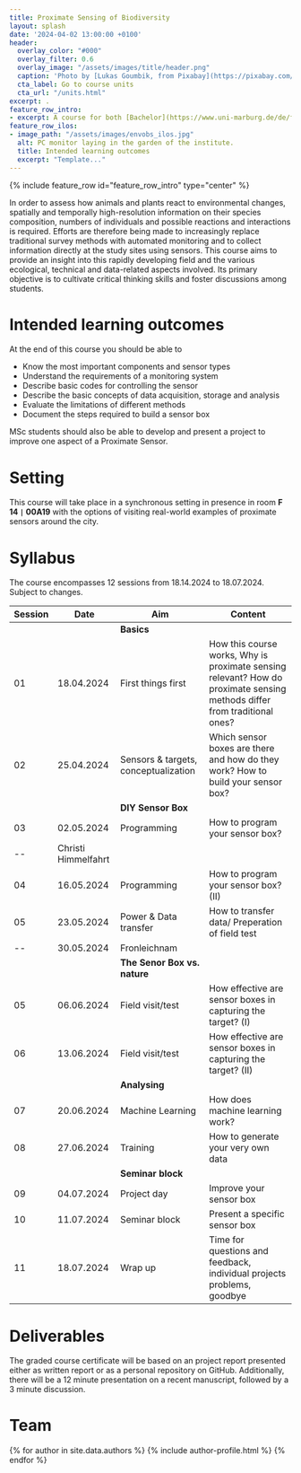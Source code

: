 ```yaml
---
title: Proximate Sensing of Biodiversity
layout: splash
date: '2024-04-02 13:00:00 +0100'
header:
  overlay_color: "#000"
  overlay_filter: 0.6
  overlay_image: "/assets/images/title/header.png"
  caption: 'Photo by [Lukas Goumbik, from Pixabay](https://pixabay.com/de/users/goumbik-3752482/?utm_source=link-attribution&utm_medium=referral&utm_campaign=image&utm_content=2055522){:target="_blank"}'
  cta_label: Go to course units
  cta_url: "/units.html"
excerpt: .
feature_row_intro:
- excerpt: A course for both [Bachelor](https://www.uni-marburg.de/de/fb19/studium/studiengaenge/bsc_geographie) and Master in [Physical Geography](https://www.uni-marburg.de/de/fb19/studium/studiengaenge/m-sc-physische-geographie/herzlich-willkommen-beim-master-physische-geographie){:target="_blank"} at Marburg University
feature_row_ilos:
- image_path: "/assets/images/envobs_ilos.jpg"
  alt: PC monitor laying in the garden of the institute.
  title: Intended learning outcomes
  excerpt: "Template..."
---
```


{% include feature_row id="feature_row_intro" type="center" %}

In order to assess how animals and plants react to environmental changes, spatially and temporally high-resolution information on their species composition, numbers of individuals and possible reactions and interactions is required. Efforts are therefore being made to increasingly replace traditional survey methods with automated monitoring and to collect information directly at the study sites using sensors. This course aims to provide an insight into this rapidly developing field and the various ecological, technical and data-related aspects involved.  Its primary objective is to cultivate critical thinking skills and foster discussions among students.


# Intended learning outcomes
At the end of this course you should be able to
  * Know the most important components and sensor types
  * Understand the requirements of a monitoring system
  * Describe basic codes for controlling the sensor
  * Describe the basic concepts of data acquisition, storage and analysis
  * Evaluate the limitations of different methods
  * Document the steps required to build a sensor box

MSc students should also be able to develop and present a project to improve one aspect of a Proximate Sensor.


# Setting

This course will take place in a synchronous setting in presence in room __F 14 <code>|</code> 00A19__ with the options of visiting real-world examples of proximate sensors around the city.

# Syllabus

The course encompasses 12 sessions from 18.14.2024 to 18.07.2024. Subject to changes.

| Session | Date | Aim | Content |
|---------|------|-------|---------|
||| **Basics** |
| 01 | 18.04.2024 | First things first                      | How this course works, Why is proximate sensing relevant? How do proximate sensing methods differ from traditional ones?  |
| 02 | 25.04.2024 | Sensors & targets, conceptualization    | Which sensor boxes are there and how do they work? How to build your sensor box? |
||| **DIY Sensor Box** |
| 03 | 02.05.2024 | Programming                             | How to program your sensor box?|
| -- | Christi Himmelfahrt
| 04 | 16.05.2024 | Programming                             | How to program your sensor box? (II) |
| 05 | 23.05.2024 | Power & Data transfer                   | How to transfer data/ Preperation of field test |
| -- | 30.05.2024 | Fronleichnam
||| **The Senor Box vs. nature** |
| 05 | 06.06.2024 | Field visit/test                        | How effective are sensor boxes in capturing the target? (I)|
| 06 | 13.06.2024 | Field visit/test                        | How effective are sensor boxes in capturing the target? (II) |
||| **Analysing** |
| 07 | 20.06.2024 | Machine Learning                        | How does machine learning work? |
| 08 | 27.06.2024 | Training                                | How to generate your very own data |
||| **Seminar block** |
| 09 | 04.07.2024 | Project day                             | Improve your sensor box |
| 10 | 11.07.2024 | Seminar block                           | Present a specific sensor box |
| 11 | 18.07.2024 | Wrap up                                 | Time for questions and feedback, individual projects problems, goodbye |


# Deliverables

The graded course certificate will be based on an project report presented either as written report or as a personal repository on GitHub. 
Additionally, there will be a 12 minute presentation on a recent manuscript, followed by a 3 minute discussion.

# Team
{% for author in site.data.authors %} {% include author-profile.html %}
{% endfor %}